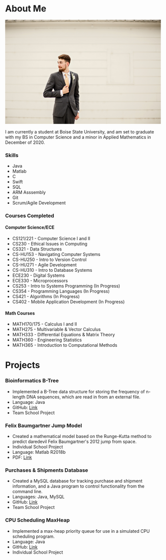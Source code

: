 # About Me

![Picture of Geoffrey](121.jpg)

I am currently a student at Boise State University, and am set to graduate with my BS in Computer Science and a minor in Applied Mathematics in December of 2020.

### Skills
* Java
* Matlab
* C
* Swift
* SQL
* ARM Asssembly
* Git
* Scrum/Agile Development

### Courses Completed
#### Computer Science/ECE
* CS121/221 - Computer Science I and II
* CS230 - Ethical Issues in Computing
* CS321 - Data Structures
* CS-HU153 - Navigating Computer Systems
* CS-HU250 - Intro to Version Control
* CS-HU271 - Agile Development
* CS-HU310 - Intro to Database Systems
* ECE230 - Digital Systems
* ECE330 - Microprocessors
* CS253 - Intro to Systems Programming (In Progress)
* CS354 - Programming Languages (In Progress)
* CS421 - Algorithms (In Progress)
* CS402 - Mobile Application Development (In Progress)

#### Math Courses
* MATH170/175 - Calculus I and II
* MATH275 - Multivariable & Vector Calculus
* MATH333 - Differential Equations & Matrix Theory
* MATH360 - Engineering Statistics
* MATH365 - Introduction to Computational Methods

# Projects

### Bioinformatics B-Tree
* Implemented a B-Tree data structure for storing the frequency of n-length DNA sequences, which are read in from an external file.
* Language: Java
* GitHub: [Link](https://github.com/geoffreymeier/cs321)
* Team School Project

### Felix Baumgartner Jump Model
* Created a mathematical model based on the Runge-Kutta method to predict daredevil Felix Baumgartner's 2012 jump from space.
* Individual School Project
* Language: Matlab R2018b
* PDF: [Link](Meier%20-%20MATH365%20Final%20Project.pdf)

### Purchases & Shipments Database
* Created a MySQL database for tracking purchase and shipment information, and a Java program to control functionality from the command line.
* Languages: Java, MySQL
* GitHub: [Link](https://github.com/geoffreymeier/cshu310)
* Team School Project

### CPU Scheduling MaxHeap
* Implemented a max-heap priority queue for use in a simulated CPU scheduling program.
* Language: Java
* GitHub: [Link](https://github.com/geoffreymeier/cs321-p2)
* Individual School Project
